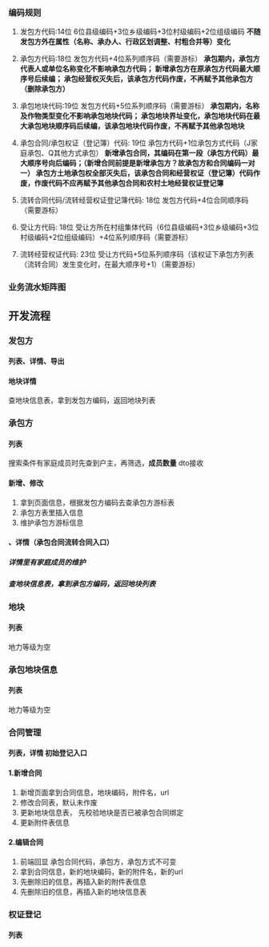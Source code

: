 ### 编码规则

1. 发包方代码:14位 6位县级编码+3位乡级编码+3位村级编码+2位组级编码
   **不随发包方外在属性（名称、承办人、行政区划调整、村粗合并等）变化**

2. 承包方代码:18位 发包方代码+4位系列顺序码（需要游标）
   **承包期内，承包方代表人或单位名称变化不影响承包方代码；
   新增承包方在原承包方代码最大顺序号后续编；
   承包经营权灭失后，该承包方代码作废，不再赋予其他承包方（删除承包方）**

3. 承包地块代码:19位 发包方代码+5位系列顺序码（需要游标）
   **承包期内，名称及作物类型变化不影响承包地块代码；
   承包地块界址变化，承包地块代码在最大承包地块顺序码后续编，该承包地块代码作废，不再赋予其他承包地块**

4. 承包合同/承包权证（登记簿）代码: 19位 承包方代码+1位承包方式代码（J家庭承包、Q其他方式承包）
   **新增承包合同，其编码在第一段（承包方代码）最大顺序号向后编码；（新增合同前提是新增承包方？故承包方和合同编码一对一）
   承包方土地承包权全部灭失后，该承包合同和经营权证（登记簿）代码作废，作废代码不应再赋予其他承包合同和农村土地经营权证登记簿**

5. 流转合同代码/流转经营权证登记簿代码: 18位 发包方代码+4位合同顺序码（需要游标）

6. 受让方代码: 18位 受让方所在村组集体代码（6位县级编码+3位乡级编码+3位村级编码+2位组级编码）+4位系列顺序码（需要游标）

7. 流转经营权证代码: 23位 受让方代码+5位系列顺序码（该权证下承包方列表（流转合同）发生变化时，在最大顺序号+1）（需要游标）

### 业务流水矩阵图

## 开发流程

### 发包方

#### 列表、详情、导出

#### 地块详情

查地块信息表，拿到发包方编码，返回地块列表

### 承包方

#### 列表

搜索条件有家庭成员时先查到户主，再筛选，**成员数量** dto接收

#### 新增、修改

1. 拿到页面信息，根据发包方编码去查承包方游标表
2. 承包方表里插入信息
3. 维护承包方游标信息

#### 、详情（承包合同流转合同入口）

##### 详情里有家庭成员的维护

##### 查地块信息表，拿到承包方编码，返回地块列表

### 地块

#### 列表

地力等级为空

### 承包地块信息

#### 列表

地力等级为空

### 合同管理

#### 列表，详情 初始登记入口

#### 1.新增合同

1. 新增页面拿到合同信息，地块编码，附件名，url
1. 修改合同表，默认未作废
2. 更新地块信息表， 先校验地块是否已被承包合同绑定
3. 更新附件表信息

#### 2.编辑合同

1. 前端回显 承包合同代码，承包方，承包方式不可变
2. 拿到合同信息，新的地块编码，新的附件名，新的url
2. 先删除旧的信息，再插入新的附件表信息
3. 先删除旧的信息，再插入新的地块信息表

### 权证登记

#### 列表 

